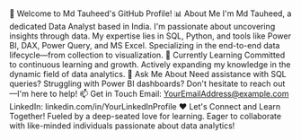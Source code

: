 👋 Welcome to Md Tauheed's GitHub Profile! 📊
About Me
I'm Md Tauheed, a dedicated Data Analyst based in India.
I'm passionate about uncovering insights through data.
My expertise lies in SQL, Python, and tools like Power BI, DAX, Power Query, and MS Excel.
Specializing in the end-to-end data lifecycle—from collection to visualization.
🌱 Currently Learning
Committed to continuous learning and growth.
Actively expanding my knowledge in the dynamic field of data analytics.
💬 Ask Me About
Need assistance with SQL queries?
Struggling with Power BI dashboards?
Don't hesitate to reach out—I'm here to help!
📫 Get in Touch
Email: YourEmailAddress@example.com
LinkedIn: linkedin.com/in/YourLinkedInProfile
❤️ Let's Connect and Learn Together!
Fueled by a deep-seated love for learning.
Eager to collaborate with like-minded individuals passionate about data analytics!
